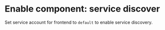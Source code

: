 # Enable component: service discover

Set service account for frontend to `default` to enable service discovery.
